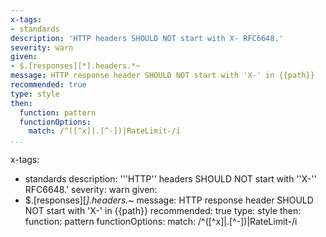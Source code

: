 ```yaml
---
x-tags:
- standards
description: 'HTTP headers SHOULD NOT start with X- RFC6648.'
severity: warn
given:
- $.[responses][*].headers.*~
message: HTTP response header SHOULD NOT start with 'X-' in {{path}}
recommended: true
type: style
then:
  function: pattern
  functionOptions:
    match: /^([^x]|.[^-])|RateLimit-/i
...
```

x-tags:
- standards
description: '''HTTP'' headers SHOULD NOT start with ''X-'' RFC6648.'
severity: warn
given:
- $.[responses][*].headers.*~
message: HTTP response header SHOULD NOT start with 'X-' in {{path}}
recommended: true
type: style
then:
  function: pattern
  functionOptions:
    match: /^([^x]|.[^-])|RateLimit-/i